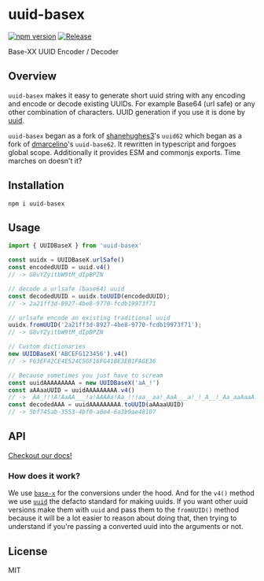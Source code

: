 # uuid-basex
<!-- [![codecov](https://codecov.io/gh/reconbot/uuid-basex/branch/master/graph/badge.svg)](https://codecov.io/gh/reconbot/uuid-basex) -->
[![npm version](https://badge.fury.io/js/uuid-basex.svg)](http://badge.fury.io/js/uuid-basex)
[![Release](https://github.com/reconbot/uuid-basex/actions/workflows/test.yml/badge.svg)](https://github.com/reconbot/uuid-basex/actions/workflows/test.yml)

Base-XX UUID Encoder / Decoder

## Overview

`uuid-basex` makes it easy to generate short uuid string with any encoding and encode or decode existing UUIDs. For example Base64 (url safe) or any other combination of characters. UUID generation if you use it is done by [uuid](https://github.com/kelektiv/node-uuid).

`uuid-basex` began as a fork of [shanehughes3](https://github.com/shanehughes3/uuid62)'s `uuid62` which began as a fork of [dmarcelino](https://github.com/dmarcelino/uuid-base62)'s `uuid-base62`. It rewritten in typescript and forgoes global scope. Additionally it provides ESM and commonjs exports. Time marches on doesn't it?

## Installation
```shell
npm i uuid-basex
```

## Usage
```ts
import { UUIDBaseX } from 'uuid-basex'

const uuidx = UUIDBaseX.urlSafe()
const encodedUUID = uuid.v4()
// -> G8vYZyitbW9tM_dIpBPZN

// decode a urlsafe (base64) uuid
const decodedUUID = uuidx.toUUID(encodedUUID);
// -> 2a21ff3d-8927-4be8-9770-fcdb19973f71

// urlsafe encode an existing traditional uuid
uuidx.fromUUID('2a21ff3d-8927-4be8-9770-fcdb19973f71');
// -> G8vYZyitbW9tM_dIpBPZN

// Custom dictionaries
new UUIDBaseX('ABCEFG123456').v4()
// -> F63EF42CE4E524C5GF16FG41BE3EB1FAGE36

// Because sometimes you just have to scream
const uuidAAAAAAAAA = new UUIDBaseX('aA_!')
const aAAaaUUID = uuidAAAAAAAAA.v4()
// ->  AA_!!!A!AaAA___!a!AAAAa!Aa_!!!aa__aa!_AaA___a!_!_A__!_Aa_aaAaaA!
const decodedAAA = uuidAAAAAAAAA.toUUID(aAAaaUUID)
// -> 5bf745ab-3553-4bf0-a0e4-6a3b9ae48107
```

## API

[Checkout our docs!](/docs/classes/uuidbasex.html)

### How does it work?

We use [`base-x`](https://github.com/cryptocoinjs/base-x) for the conversions under the hood. And for the `v4()` method we use [`uuid`](https://github.com/uuidjs/uuid#readme) the defacto standard for making uuids. If you want other uuid versions make them with `uuid` and pass them to the `fromUUID()` method because it will be a lot easier to reason about doing that, then trying to understand if you're passing a converted uuid into the arguments or not.

## License

MIT
